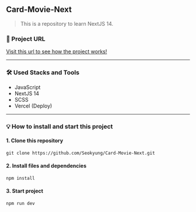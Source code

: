 ## Card-Movie-Next

> This is a repository to learn NextJS 14.

### 🔗 Project URL

[Visit this url to see how the project works!](https://card-movie-next.vercel.app/)

---

### 🛠️ Used Stacks and Tools

- JavaScript
- NextJS 14
- SCSS
- Vercel (Deploy)

---

### 💡 How to install and start this project

#### 1. Clone this repository

```
git clone https://github.com/Seokyung/Card-Movie-Next.git
```

#### 2. Install files and dependencies

```
npm install
```

#### 3. Start project

```
npm run dev
```
